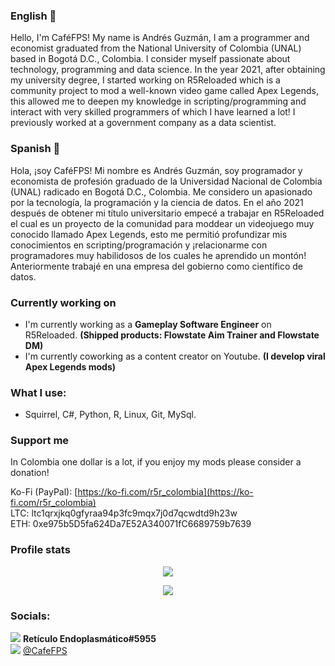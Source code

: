 ### English 👋
Hello, I'm CaféFPS! My name is Andrés Guzmán, I am a programmer and economist graduated from the National University of Colombia (UNAL) based in Bogotá D.C., Colombia. I consider myself passionate about technology, programming and data science. In the year 2021, after obtaining my university degree, I started working on R5Reloaded which is a community project to mod a well-known video game called Apex Legends, this allowed me to deepen my knowledge in scripting/programming and interact with very skilled programmers of which I have learned a lot! I previously worked at a government company as a data scientist.

### Spanish 👋
Hola, ¡soy CaféFPS! Mi nombre es Andrés Guzmán, soy programador y economista de profesión graduado de la Universidad Nacional de Colombia (UNAL) radicado en Bogotá D.C., Colombia. Me considero un apasionado por la tecnología, la programación y la ciencia de datos. En el año 2021 después de obtener mi título universitario empecé a trabajar en R5Reloaded el cual es un proyecto de la comunidad para moddear un videojuego muy conocido llamado Apex Legends, esto me permitió profundizar mis conocimientos en scripting/programación y ¡relacionarme con programadores muy habilidosos de los cuales he aprendido un montón! Anteriormente trabajé en una empresa del gobierno como científico de datos.

### Currently working on
- I'm currently working as a **Gameplay Software Engineer** on R5Reloaded. **(Shipped products: Flowstate Aim Trainer and Flowstate DM)**
- I'm currently coworking as a content creator on Youtube. **(I develop viral Apex Legends mods)**

### What I use:
- Squirrel, C#, Python, R, Linux, Git, MySql.

### Support me
 In Colombia one dollar is a lot, if you enjoy my mods please consider a donation!

Ko-Fi (PayPal): [https://ko-fi.com/r5r_colombia](https://ko-fi.com/r5r_colombia)  
LTC: ltc1qrxjkq0gfyraa94p3fc9mqx7j0d7qcwdtd9h23w  
ETH: 0xe975b5D5fa624Da7E52A340071fC6689759b7639  

### Profile stats
<p align="center">
  <img src="https://img.shields.io/github/downloads/ColombianGuy/r5_flowstate/total?label=Flowstate%20downloads&style=for-the-badge">
</p>

<p align="center">
 <img src="https://github-readme-stats.vercel.app/api?username=ColombianGuy&show_icons=true&theme=radical&title_color=8E2DE2&text_color=fff&icon_color=8E2DE2">
</p> 

### Socials:
<img src="https://img.shields.io/badge/Discord-%235865F2.svg?style=for-the-badge&logo=discord&logoColor=white"> **Retículo Endoplasmático#5955**  
<img src="https://img.shields.io/badge/Twitter-%231DA1F2.svg?style=for-the-badge&logo=Twitter&logoColor=white"> [@CafeFPS](https://www.twitter.com/CafeFPS)  
